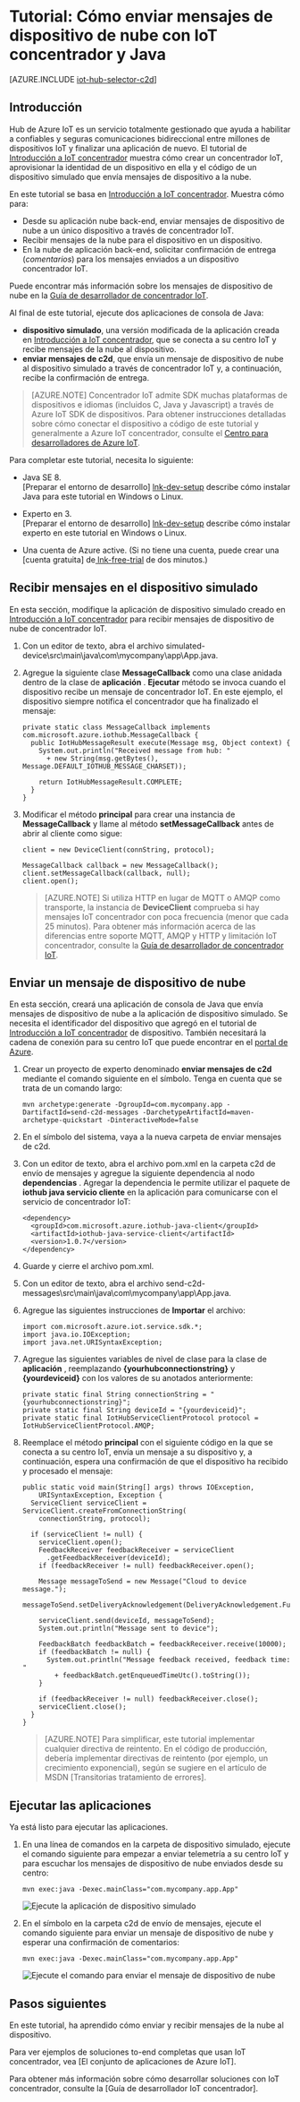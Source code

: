 <properties
    pageTitle="Enviar mensajes de dispositivo de nube con concentrador IoT | Microsoft Azure"
    description="Siga este tutorial para obtener información sobre cómo enviar mensajes de dispositivo de nube con Azure IoT concentrador con Java."
    services="iot-hub"
    documentationCenter="java"
    authors="dominicbetts"
    manager="timlt"
    editor=""/>

<tags
     ms.service="iot-hub"
     ms.devlang="java"
     ms.topic="article"
     ms.tgt_pltfrm="na"
     ms.workload="na"
     ms.date="09/13/2016"
     ms.author="dobett"/>

# <a name="tutorial-how-to-send-cloud-to-device-messages-with-iot-hub-and-java"></a>Tutorial: Cómo enviar mensajes de dispositivo de nube con IoT concentrador y Java

[AZURE.INCLUDE [iot-hub-selector-c2d](../../includes/iot-hub-selector-c2d.md)]

## <a name="introduction"></a>Introducción

Hub de Azure IoT es un servicio totalmente gestionado que ayuda a habilitar a confiables y seguras comunicaciones bidireccional entre millones de dispositivos IoT y finalizar una aplicación de nuevo. El tutorial de [Introducción a IoT concentrador] muestra cómo crear un concentrador IoT, aprovisionar la identidad de un dispositivo en ella y el código de un dispositivo simulado que envía mensajes de dispositivo a la nube.

En este tutorial se basa en [Introducción a IoT concentrador]. Muestra cómo para:

- Desde su aplicación nube back-end, enviar mensajes de dispositivo de nube a un único dispositivo a través de concentrador IoT.
- Recibir mensajes de la nube para el dispositivo en un dispositivo.
- En la nube de aplicación back-end, solicitar confirmación de entrega (*comentarios*) para los mensajes enviados a un dispositivo concentrador IoT.

Puede encontrar más información sobre los mensajes de dispositivo de nube en la [Guía de desarrollador de concentrador IoT][IoT Hub Developer Guide - C2D].

Al final de este tutorial, ejecute dos aplicaciones de consola de Java:

* **dispositivo simulado**, una versión modificada de la aplicación creada en [Introducción a IoT concentrador], que se conecta a su centro IoT y recibe mensajes de la nube al dispositivo.
* **enviar mensajes de c2d**, que envía un mensaje de dispositivo de nube al dispositivo simulado a través de concentrador IoT y, a continuación, recibe la confirmación de entrega.

> [AZURE.NOTE] Concentrador IoT admite SDK muchas plataformas de dispositivos e idiomas (incluidos C, Java y Javascript) a través de Azure IoT SDK de dispositivos. Para obtener instrucciones detalladas sobre cómo conectar el dispositivo a código de este tutorial y generalmente a Azure IoT concentrador, consulte el [Centro para desarrolladores de Azure IoT].

Para completar este tutorial, necesita lo siguiente:

+ Java SE 8. <br/> [Preparar el entorno de desarrollo] [ lnk-dev-setup] describe cómo instalar Java para este tutorial en Windows o Linux.

+ Experto en 3.  <br/> [Preparar el entorno de desarrollo] [ lnk-dev-setup] describe cómo instalar experto en este tutorial en Windows o Linux.

+ Una cuenta de Azure active. (Si no tiene una cuenta, puede crear una [cuenta gratuita] de[ lnk-free-trial] de dos minutos.)

## <a name="receive-messages-on-the-simulated-device"></a>Recibir mensajes en el dispositivo simulado

En esta sección, modifique la aplicación de dispositivo simulado creado en [Introducción a IoT concentrador] para recibir mensajes de dispositivo de nube de concentrador IoT.

1. Con un editor de texto, abra el archivo simulated-device\src\main\java\com\mycompany\app\App.java.

2. Agregue la siguiente clase **MessageCallback** como una clase anidada dentro de la clase de **aplicación** . **Ejecutar** método se invoca cuando el dispositivo recibe un mensaje de concentrador IoT. En este ejemplo, el dispositivo siempre notifica el concentrador que ha finalizado el mensaje:

    ```
    private static class MessageCallback implements
    com.microsoft.azure.iothub.MessageCallback {
      public IotHubMessageResult execute(Message msg, Object context) {
        System.out.println("Received message from hub: "
          + new String(msg.getBytes(), Message.DEFAULT_IOTHUB_MESSAGE_CHARSET));

        return IotHubMessageResult.COMPLETE;
      }
    }
    ```

3. Modificar el método **principal** para crear una instancia de **MessageCallback** y llame al método **setMessageCallback** antes de abrir al cliente como sigue:

    ```
    client = new DeviceClient(connString, protocol);

    MessageCallback callback = new MessageCallback();
    client.setMessageCallback(callback, null);
    client.open();
    ```

    > [AZURE.NOTE] Si utiliza HTTP en lugar de MQTT o AMQP como transporte, la instancia de **DeviceClient** comprueba si hay mensajes IoT concentrador con poca frecuencia (menor que cada 25 minutos). Para obtener más información acerca de las diferencias entre soporte MQTT, AMQP y HTTP y limitación IoT concentrador, consulte la [Guía de desarrollador de concentrador IoT][IoT Hub Developer Guide - C2D].

## <a name="send-a-cloud-to-device-message"></a>Enviar un mensaje de dispositivo de nube

En esta sección, creará una aplicación de consola de Java que envía mensajes de dispositivo de nube a la aplicación de dispositivo simulado. Se necesita el identificador del dispositivo que agregó en el tutorial de [Introducción a IoT concentrador] de dispositivo. También necesitará la cadena de conexión para su centro IoT que puede encontrar en el [portal de Azure].

1. Crear un proyecto de experto denominado **enviar mensajes de c2d** mediante el comando siguiente en el símbolo. Tenga en cuenta que se trata de un comando largo:

    ```
    mvn archetype:generate -DgroupId=com.mycompany.app -DartifactId=send-c2d-messages -DarchetypeArtifactId=maven-archetype-quickstart -DinteractiveMode=false
    ```

2. En el símbolo del sistema, vaya a la nueva carpeta de enviar mensajes de c2d.

3. Con un editor de texto, abra el archivo pom.xml en la carpeta c2d de envío de mensajes y agregue la siguiente dependencia al nodo **dependencias** . Agregar la dependencia le permite utilizar el paquete de **iothub java servicio cliente** en la aplicación para comunicarse con el servicio de concentrador IoT:

    ```
    <dependency>
      <groupId>com.microsoft.azure.iothub-java-client</groupId>
      <artifactId>iothub-java-service-client</artifactId>
      <version>1.0.7</version>
    </dependency>
    ```

4. Guarde y cierre el archivo pom.xml.

5. Con un editor de texto, abra el archivo send-c2d-messages\src\main\java\com\mycompany\app\App.java.

6. Agregue las siguientes instrucciones de **Importar** el archivo:

    ```
    import com.microsoft.azure.iot.service.sdk.*;
    import java.io.IOException;
    import java.net.URISyntaxException;
    ```

7. Agregue las siguientes variables de nivel de clase para la clase de **aplicación** , reemplazando **{yourhubconnectionstring}** y **{yourdeviceid}** con los valores de su anotados anteriormente:

    ```
    private static final String connectionString = "{yourhubconnectionstring}";
    private static final String deviceId = "{yourdeviceid}";
    private static final IotHubServiceClientProtocol protocol = IotHubServiceClientProtocol.AMQP;
    ```
    
8. Reemplace el método **principal** con el siguiente código en la que se conecta a su centro IoT, envía un mensaje a su dispositivo y, a continuación, espera una confirmación de que el dispositivo ha recibido y procesado el mensaje:

    ```
    public static void main(String[] args) throws IOException,
        URISyntaxException, Exception {
      ServiceClient serviceClient = ServiceClient.createFromConnectionString(
        connectionString, protocol);
      
      if (serviceClient != null) {
        serviceClient.open();
        FeedbackReceiver feedbackReceiver = serviceClient
          .getFeedbackReceiver(deviceId);
        if (feedbackReceiver != null) feedbackReceiver.open();

        Message messageToSend = new Message("Cloud to device message.");
        messageToSend.setDeliveryAcknowledgement(DeliveryAcknowledgement.Full);

        serviceClient.send(deviceId, messageToSend);
        System.out.println("Message sent to device");

        FeedbackBatch feedbackBatch = feedbackReceiver.receive(10000);
        if (feedbackBatch != null) {
          System.out.println("Message feedback received, feedback time: "
            + feedbackBatch.getEnqueuedTimeUtc().toString());
        }

        if (feedbackReceiver != null) feedbackReceiver.close();
        serviceClient.close();
      }
    }
    ```

    > [AZURE.NOTE] Para simplificar, este tutorial implementar cualquier directiva de reintento. En el código de producción, debería implementar directivas de reintento (por ejemplo, un crecimiento exponencial), según se sugiere en el artículo de MSDN [Transitorias tratamiento de errores].

## <a name="run-the-applications"></a>Ejecutar las aplicaciones

Ya está listo para ejecutar las aplicaciones.

1. En una línea de comandos en la carpeta de dispositivo simulado, ejecute el comando siguiente para empezar a enviar telemetría a su centro IoT y para escuchar los mensajes de dispositivo de nube enviados desde su centro:

    ```
    mvn exec:java -Dexec.mainClass="com.mycompany.app.App" 
    ```

    ![Ejecute la aplicación de dispositivo simulado][img-simulated-device]

2. En el símbolo en la carpeta c2d de envío de mensajes, ejecute el comando siguiente para enviar un mensaje de dispositivo de nube y esperar una confirmación de comentarios:

    ```
    mvn exec:java -Dexec.mainClass="com.mycompany.app.App"
    ```

    ![Ejecute el comando para enviar el mensaje de dispositivo de nube][img-send-command]

## <a name="next-steps"></a>Pasos siguientes

En este tutorial, ha aprendido cómo enviar y recibir mensajes de la nube al dispositivo. 

Para ver ejemplos de soluciones to-end completas que usan IoT concentrador, vea [El conjunto de aplicaciones de Azure IoT].

Para obtener más información sobre cómo desarrollar soluciones con IoT concentrador, consulte la [Guía de desarrollador IoT concentrador].


<!-- Images -->
[img-simulated-device]: media/iot-hub-java-java-c2d/receivec2d.png
[img-send-command]:  media/iot-hub-java-java-c2d/sendc2d.png
<!-- Links -->

[Introducción a IoT concentrador]: iot-hub-java-java-getstarted.md
[IoT Hub Developer Guide - C2D]: iot-hub-devguide-messaging.md
[Guía del desarrollador de concentrador IoT]: iot-hub-devguide.md
[Centro para desarrolladores de Azure IoT]: http://www.azure.com/develop/iot
[lnk-free-trial]: http://azure.microsoft.com/pricing/free-trial/
[lnk-dev-setup]: https://github.com/Azure/azure-iot-sdks/blob/master/doc/get_started/java-devbox-setup.md
[Control de errores transitorias]: https://msdn.microsoft.com/library/hh680901(v=pandp.50).aspx
[Portal de Azure]: https://portal.azure.com
[Conjunto de aplicaciones de Azure IoT]: https://azure.microsoft.com/documentation/suites/iot-suite/